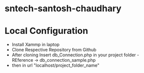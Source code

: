 # sntech-santosh-chaudhary


# Local Configuration
- Install Xammp  in laptop
- Clone Respective Repository from Github
- After cloning Insert db_Connection.php in your project folder - REference -> db_connection_sample.php
- then in url "localhost/project_folder_name"
